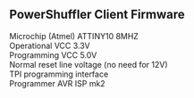 ## PowerShuffler Client Firmware  
Microchip (Atmel) ATTINY10 8MHZ  
Operational VCC 3.3V  
Programming VCC 5.0V  
Normal reset line voltage (no need for 12V)  
TPI programming interface  
Programmer AVR ISP mk2
